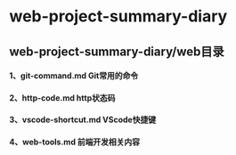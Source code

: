 # web-project-summary-diary

## web-project-summary-diary/web目录

#### 1、git-command.md  Git常用的命令

#### 2、http-code.md  http状态码

#### 3、vscode-shortcut.md  VScode快捷键

#### 4、web-tools.md  前端开发相关内容
